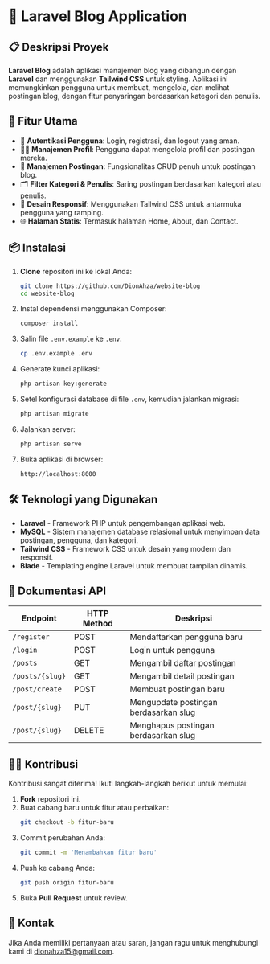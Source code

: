 # 📝 Laravel Blog Application

## 📋 Deskripsi Proyek
**Laravel Blog** adalah aplikasi manajemen blog yang dibangun dengan **Laravel** dan menggunakan **Tailwind CSS** untuk styling. Aplikasi ini memungkinkan pengguna untuk membuat, mengelola, dan melihat postingan blog, dengan fitur penyaringan berdasarkan kategori dan penulis.

## 🚀 Fitur Utama
- 🔐 **Autentikasi Pengguna**: Login, registrasi, dan logout yang aman.
- 🧑‍💻 **Manajemen Profil**: Pengguna dapat mengelola profil dan postingan mereka.
- 📝 **Manajemen Postingan**: Fungsionalitas CRUD penuh untuk postingan blog.
- 🗂️ **Filter Kategori & Penulis**: Saring postingan berdasarkan kategori atau penulis.
- 📱 **Desain Responsif**: Menggunakan Tailwind CSS untuk antarmuka pengguna yang ramping.
- 🌐 **Halaman Statis**: Termasuk halaman Home, About, dan Contact.

## 📦 Instalasi

1. **Clone** repositori ini ke lokal Anda:
    ```bash
    git clone https://github.com/DionAhza/website-blog
    cd website-blog
    ```

2. Instal dependensi menggunakan Composer:
    ```bash
    composer install
    ```

3. Salin file `.env.example` ke `.env`:
    ```bash
    cp .env.example .env
    ```

4. Generate kunci aplikasi:
    ```bash
    php artisan key:generate
    ```

5. Setel konfigurasi database di file `.env`, kemudian jalankan migrasi:
    ```bash
    php artisan migrate
    ```

6. Jalankan server:
    ```bash
    php artisan serve
    ```

7. Buka aplikasi di browser:
    ```
    http://localhost:8000
    ```

## 🛠️ Teknologi yang Digunakan
- **Laravel** - Framework PHP untuk pengembangan aplikasi web.
- **MySQL** - Sistem manajemen database relasional untuk menyimpan data postingan, pengguna, dan kategori.
- **Tailwind CSS** - Framework CSS untuk desain yang modern dan responsif.
- **Blade** - Templating engine Laravel untuk membuat tampilan dinamis.

## 📄 Dokumentasi API
| Endpoint                     | HTTP Method | Deskripsi                               |
|------------------------------|-------------|-----------------------------------------|
| `/register`                  | POST        | Mendaftarkan pengguna baru              |
| `/login`                     | POST        | Login untuk pengguna                    |
| `/posts`                     | GET         | Mengambil daftar postingan              |
| `/posts/{slug}`              | GET         | Mengambil detail postingan              |
| `/post/create`               | POST        | Membuat postingan baru                  |
| `/post/{slug}`               | PUT         | Mengupdate postingan berdasarkan slug    |
| `/post/{slug}`               | DELETE      | Menghapus postingan berdasarkan slug     |

## 👨‍💻 Kontribusi
Kontribusi sangat diterima! Ikuti langkah-langkah berikut untuk memulai:
1. **Fork** repositori ini.
2. Buat cabang baru untuk fitur atau perbaikan: 
    ```bash
    git checkout -b fitur-baru
    ```
3. Commit perubahan Anda: 
    ```bash
    git commit -m 'Menambahkan fitur baru'
    ```
4. Push ke cabang Anda: 
    ```bash
    git push origin fitur-baru
    ```
5. Buka **Pull Request** untuk review.

## 📧 Kontak
Jika Anda memiliki pertanyaan atau saran, jangan ragu untuk menghubungi kami di [dionahza15@gmail.com](mailto:dionahza15@gmail.com).
